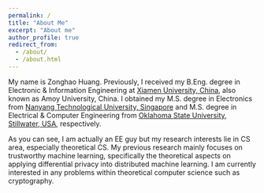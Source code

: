 ```yaml
---
permalink: /
title: "About Me"
excerpt: "About me"
author_profile: true
redirect_from: 
  - /about/
  - /about.html
---
```


My name is Zonghao Huang. Previously, I received my B.Eng. degree in Electronic & Information Engineering at [Xiamen University, China](https://en.xmu.edu.cn/), also known as Amoy University, China. I obtained my M.S. degree in Electronics from [Nanyang Technological University, Singapore](https://www.ntu.edu.sg/Pages/home.aspx) and M.S. degree in Electrical & Computer Engineering from [Oklahoma State University, Stillwater, USA](https://go.okstate.edu/), respectively.

As you can see, I am actually an EE guy but my research interests lie in CS area, especially theoretical CS. My previous research mainly focuses on trustworthy machine learning, specifically the theoretical aspects on applying differential privacy into distributed machine learning. I am currently interested in any problems within theoretical computer science such as cryptography.

